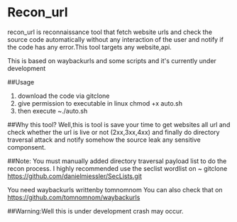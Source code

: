 # Recon_url
recon_url is reconnaissance tool that fetch website urls and check the source code automatically without any interaction of the user and notify if the code has any error.This tool targets any website,api.

This is based on waybackurls and some scripts and it's currently under development

##Usage

1. download the code via gitclone 
2. give permission to executable in linux
  chmod +x auto.sh
3. then execute ~./auto.sh



##Why this tool?
   Well,this is tool is save your time to get websites all url and check whether the url is live or not (2xx,3xx,4xx) and finally do directory traversal attack and notify somehow the source leak any sensitive componsent.
    
    
##Note:
  You must manually added directory traversal payload list to do the recon process.
  I highly recommended use the seclist  wordlist on 
  ~ gitclone https://github.com/danielmiessler/SecLists.git
  
 
  You need waybackurls writtenby tomnomnom
  You can also check that on
  https://github.com/tomnomnom/waybackurls
  
##Warning:Well this is under development crash may occur.
